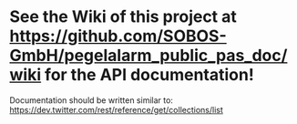 # See the Wiki of this project at https://github.com/SOBOS-GmbH/pegelalarm_public_pas_doc/wiki for the API documentation!

Documentation should be written similar to:
https://dev.twitter.com/rest/reference/get/collections/list

